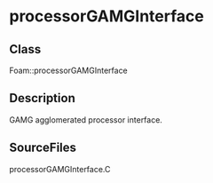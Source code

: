 # processorGAMGInterface 
## Class
Foam::processorGAMGInterface

## Description
GAMG agglomerated processor interface.

## SourceFiles
processorGAMGInterface.C

